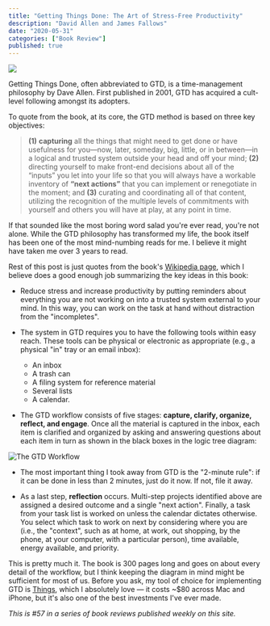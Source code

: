 ```yaml
---
title: "Getting Things Done: The Art of Stress-Free Productivity"
description: "David Allen and James Fallows"
date: "2020-05-31"
categories: ["Book Review"]
published: true
---
```


![](/assets/blog/getting-things-done/gtd-cover.jpg)

Getting Things Done, often abbreviated to GTD, is a time-management philosophy by Dave Allen. First published in 2001, GTD has acquired a cult-level following amongst its adopters.

To quote from the book, at its core, the GTD method is based on three key objectives:

> **(1)** **capturing** all the things that might need to get done or have usefulness for you—now, later, someday, big, little, or in between—in a logical and trusted system outside your head and off your mind;
> **(2)** directing yourself to make front-end decisions about all of the “inputs” you let into your life so that you will always have a workable inventory of **“next actions”** that you can implement or renegotiate in the moment; and
> **(3)** curating and coordinating all of that content, utilizing the recognition of the multiple levels of commitments with yourself and others you will have at play, at any point in time.

If that sounded like the most boring word salad you're ever read, you're not alone. While the GTD philosophy has transformed my life, the book itself has been one of the most mind-numbing reads for me. I believe it might have taken me over 3 years to read.

Rest of this post is just quotes from the book's [Wikipedia page](https://en.wikipedia.org/wiki/Getting_Things_Done), which I believe does a good enough job summarizing the key ideas in this book:

- Reduce stress and increase productivity by putting reminders about everything you are not working on into a trusted system external to your mind. In this way, you can work on the task at hand without distraction from the "incompletes".

- The system in GTD requires you to have the following tools within easy reach. These tools can be physical or electronic as appropriate (e.g., a physical "in" tray or an email inbox):

  - An inbox
  - A trash can
  - A filing system for reference material
  - Several lists
  - A calendar.

- The GTD workflow consists of five stages: **capture, clarify, organize, reflect, and engage**. Once all the material is captured in the inbox, each item is clarified and organized by asking and answering questions about each item in turn as shown in the black boxes in the logic tree diagram:

![The GTD Workflow](/assets/blog/getting-things-done/gtd.png)

- The most important thing I took away from GTD is the "2-minute rule": if it can be done in less than 2 minutes, just do it now. If not, file it away.

- As a last step, **reflection** occurs. Multi-step projects identified above are assigned a desired outcome and a single "next action". Finally, a task from your task list is worked on unless the calendar dictates otherwise. You select which task to work on next by considering where you are (i.e., the "context", such as at home, at work, out shopping, by the phone, at your computer, with a particular person), time available, energy available, and priority.

This is pretty much it. The book is 300 pages long and goes on about every detail of the workflow, but I think keeping the diagram in mind might be sufficient for most of us. Before you ask, my tool of choice for implementing GTD is [Things](https://culturedcode.com/things/), which I absolutely love — it costs ~$80 across Mac and iPhone, but it's also one of the best investments I've ever made.

_This is #57 in a series of book reviews published weekly on this site._
